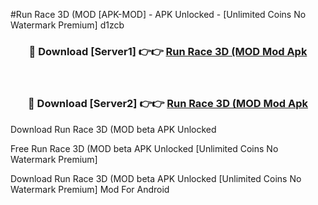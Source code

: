 #Run Race 3D (MOD [APK-MOD] - APK Unlocked - [Unlimited Coins No Watermark Premium] d1zcb



<div align="center">

<h3>🔴 Download [Server1] 👉👉 <a href="https://momento.my/?title=Run_Race_3D_(MOD">Run Race 3D (MOD Mod Apk</a></h3><br>

<h3>🔴 Download [Server2] 👉👉 <a href="https://momento.my/?title=Run_Race_3D_(MOD">Run Race 3D (MOD Mod Apk</a></h3>
</div>



Download Run Race 3D (MOD beta APK Unlocked

Free Run Race 3D (MOD beta APK Unlocked [Unlimited Coins No Watermark Premium]

Download Run Race 3D (MOD beta APK Unlocked [Unlimited Coins No Watermark Premium] Mod For Android
